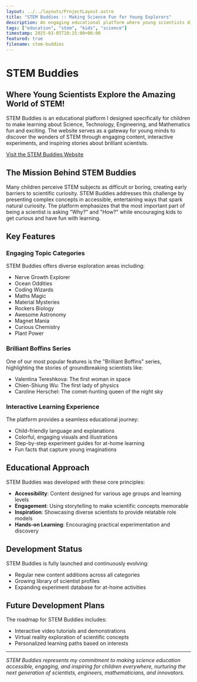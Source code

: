 ```yaml
---
layout: ../../layouts/ProjectLayout.astro
title: "STEM Buddies :: Making Science Fun for Young Explorers"
description: An engaging educational platform where young scientists discover the exciting world of STEM through interactive content.
tags: ["education", "stem", "kids", "science"]
timestamp: 2025-03-05T10:15:00+00:00
featured: true
filename: stem-buddies
---
```


# STEM Buddies

## Where Young Scientists Explore the Amazing World of STEM!

STEM Buddies is an educational platform I designed specifically for children to make learning about Science, Technology, Engineering, and Mathematics fun and exciting. The website serves as a gateway for young minds to discover the wonders of STEM through engaging content, interactive experiments, and inspiring stories about brilliant scientists.

[Visit the STEM Buddies Website](https://stem-buddies.co.uk/)

## The Mission Behind STEM Buddies

Many children perceive STEM subjects as difficult or boring, creating early barriers to scientific curiosity. STEM Buddies addresses this challenge by presenting complex concepts in accessible, entertaining ways that spark natural curiosity. The platform emphasizes that the most important part of being a scientist is asking "Why?" and "How?" while encouraging kids to get curious and have fun with learning.

## Key Features

### Engaging Topic Categories

STEM Buddies offers diverse exploration areas including:

- Nerve Growth Explorer
- Ocean Oddities
- Coding Wizards
- Maths Magic
- Material Mysteries
- Rockers Biology
- Awesome Astronomy
- Magnet Mania
- Curious Chemistry
- Plant Power

### Brilliant Boffins Series

One of our most popular features is the "Brilliant Boffins" series, highlighting the stories of groundbreaking scientists like:

- Valentina Tereshkova: The first woman in space
- Chien-Shiung Wu: The first lady of physics
- Caroline Herschel: The comet-hunting queen of the night sky

### Interactive Learning Experience

The platform provides a seamless educational journey:

- Child-friendly language and explanations
- Colorful, engaging visuals and illustrations
- Step-by-step experiment guides for at-home learning
- Fun facts that capture young imaginations

## Educational Approach

STEM Buddies was developed with these core principles:

- **Accessibility**: Content designed for various age groups and learning levels
- **Engagement**: Using storytelling to make scientific concepts memorable
- **Inspiration**: Showcasing diverse scientists to provide relatable role models
- **Hands-on Learning**: Encouraging practical experimentation and discovery

## Development Status

STEM Buddies is fully launched and continuously evolving:

- Regular new content additions across all categories
- Growing library of scientist profiles
- Expanding experiment database for at-home activities

## Future Development Plans

The roadmap for STEM Buddies includes:

- Interactive video tutorials and demonstrations
- Virtual reality exploration of scientific concepts
- Personalized learning paths based on interests

---

_STEM Buddies represents my commitment to making science education accessible, engaging, and inspiring for children everywhere, nurturing the next generation of scientists, engineers, mathematicians, and innovators._
